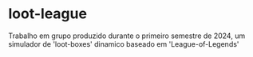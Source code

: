 # loot-league
Trabalho em grupo produzido durante o primeiro semestre de 2024, um simulador de 'loot-boxes' dinamico baseado em 'League-of-Legends'
